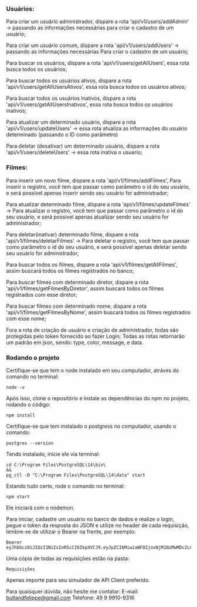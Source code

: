 ### Usuários:

Para criar um usuário administrador, dispare a rota 'api/v1/users/addAdmin' -> passando as informações necessárias para criar o cadastro de um usuário;


Para criar um usuário comum, dispare a rota 'api/v1/users/addUsers' -> passando as informações necessárias Para criar o cadastro de um usuário;


Para buscar os usuários, dispare a rota 'api/v1/users/getAllUsers', essa rota busca todos os usuários;

Para buscar todos os usuários ativos, dispare a rota 'api/v1/users/getAllUsersAtivos', essa rota busca todos os usuários ativos;

Para buscar todos os usuários inativos, dispare a rota 'api/v1/users/getAllUsersInativos', essa rota busca todos os usuários inativos;

Para atualizar um determinado usuário, dispare a rota 'api/v1/users/updateUsers' -> essa rota atualiza as informações do usuário determinado (passando o ID como parâmetro)

Para deletar (desativar) um determinado usuário, dispare a rota 'api/v1/users/deleteUsers' -> essa rota inativa o usuario;


### Filmes:

Para inserir um novo filme, dispare a rota 'api/v1/filmes/addFilmes', Para inserir o registro, você tem que passar como parâmetro o id do seu usuário, e será possível apenas inserir sendo seu usuário for administrador;

Para atualizar determinado filme, dispare a rota 'api/v1/filmes/updateFilmes' -> Para atualizar o registro, você tem que passar como parâmetro o id do seu usuário, e será possível apenas atualizar sendo seu usuário for administrador;

Para deletar(inativar) determinado filme, dispare a rota 'api/v1/filmes/deletarFilmes' -> Para deletar o registro, você tem que passar como parâmetro o id do seu usuário, e será possível apenas deletar sendo seu usuário for administrador;

Para buscar todos os filmes, dispare a rota 'api/v1/filmes/getAllFilmes', assim buscará todos os filmes registrados no banco;

Para buscar filmes com determinado diretor, dispare a rota 'api/v1/filmes/getFilmesByDiretor', assim buscará todos os filmes registrados com esse diretor;

Para buscar filmes com determinado nome, dispare a rota 'api/v1/filmes/getFilmesByNome', assim buscará todos os filmes registrados com esse nome;

Fora a rota de criação de usuário e criação de administrador, todas são protegidas pelo token fornecido ao fazer Login;
Todas as rotas retornarão um padrão em json, sendo: type, color, message, e data.

### Rodando o projeto 

Certifique-se que tem o node instalado em seu computador, atráves do comando no terminal:
``` 
node -v 
``` 

Após isso, clone o repositório e instale as dependências do npm no projeto, rodando o código:
``` 
npm install 
``` 

Certifique-se que tem instalado o postgress no computador, usando o comando:
``` 
postgres --version
```

Tendo instalado, inicie ele via terminal:
``` 
cd C:\Program Files\PostgreSQL\14\bin\ 
&& 
pg_ctl -D "C:\Program Files\PostgreSQL\14\data" start 
```

Estando tudo certo, rode o comando no terminal:
``` 
npm start
```

Ele iniciará com o nodemon. 

Para iniciar, cadastre um usuário no banco de dados e realize o login, pegue o token da resposta do JSON e utilize no header de cada requisição, lembre-se de utilizar o Bearer na frente, por exemplo:
``` 
Bearer eyJhbGciOiJIUzI1NiIsInR5cCI6IkpXVCJ9.eyJpZCI6MiwiaWF0IjoxNjM1NzMwMDc2LCJleHAiOjE2MzU3MzAxMTl9.Vge45PmWtwiLVSKdwr9xKvOzPGCN219YOVEusp2C1qg
```

Uma cópia de todas as requisições estão na pasta:
``` 
Requisições
```

Apenas importe para seu simulador de API Client preferido.

Para quaisquer dúvida, não hesite me contatar:
E-mail: butlandfelippe@gmail.com
Telefone: 49 9 9910-9316

